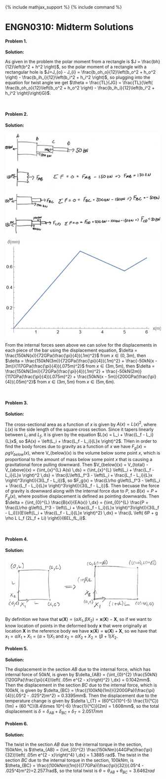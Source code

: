 {% include mathjax_support %}
{% include command %}

# ENGN0310: Midterm Solutions

#### Problem 1. 

**Solution:** 

As given in the problem the polar moment from a rectangle is $J = \frac{bh}{12}\left(b^2 + h^2 \right)$, so the polar moment of a rectangle with a rectangular hole is $J=J_{o} - J_{i} = \frac{b_oh_o}{12}\left(b_o^2 + h_o^2 \right) - \frac{b_ih_i}{12}\left(b_i^2 + h_i^2 \right)$, so plugging into the equation for twist angle we get $\theta = \frac{TL}{JG} = \frac{TL}{\left(  \frac{b_oh_o}{12}\left(b_o^2 + h_o^2 \right) - \frac{b_ih_i}{12}\left(b_i^2 + h_i^2 \right)\right)G}$.

<br>

#### Problem 2. 

**Solution:** 

![](M1.PNG)

![](M2.PNG)

From the internal forces seen above we can solve for the displacements in each piece of the bar using the displacement equation, $\delta = \frac{150kN(x)}{72GPa(\frac{\pi}{4})(.1m)^2}$ from $x\in(0,3m)$, then $\delta = \frac{150kN(3m)}{72GPa(\frac{\pi}{4})(.1m)^2} + \frac{-50kN(x - 3m)}{117GPa(\frac{\pi}{4})(.075m)^2}$ from $x\in(3m,5m)$, then $\delta = \frac{150kN(3m)}{72GPa(\frac{\pi}{4})(.1m)^2} + \frac{-50kN(2m)}{117GPa(\frac{\pi}{4})(.075m)^2} + \frac{50kN(x - 5m)}{200GPa(\frac{\pi}{4})(.05m)^2}$ from $x\in(3m,5m)$ from $x\in(5m,6m)$.


<br>

#### Problem 3. 

**Solution:** 

The cross-sectional area as a function of $x$ is given by $A(x) = L(x)^2$, where $L(x)$ is the side length of the square cross section. Since it tapers linearly between $L_i$ and $L_f$, it is given by the equation $L(x) = L_i + \frac{L_f - L_i}{L}x$, so $A(x) = \left(L_i + \frac{L_f - L_i}{L}x \right)^2$. THen in order to find the body forces due to gravity as a function of $x$ we have $F_g(x) = \rho g V_{below}(x)$, where V_{below}(x) is the volume below some point $x$, which is proportional to the amount of mass below some point $x$ that is causing a gravitational force pulling downward. Then $V_{below}(x) = V_{total} - V_{above}(x) = {\int_{x}^{L} A(s) \,ds} = {\int_{x}^{L} \left(L_i + \frac{L_f - L_i}{L}x \right)^2 \,ds} = \frac{L\left(L_f^3 -  \left(L_i + \frac{L_f - L_i}{L}x \right)^3\right)}{3(L_f - L_i)}$, so $F_g(x) =  \frac{L\rho g\left(L_f^3 -  \left(L_i + \frac{L_f - L_i}{L}x \right)^3\right)}{3(L_f - L_i)}$. Then becuase the force of gravity is downward along with the internal force due to $P$, so $B(x) = P + F_g(x)$, where positive displacement is defined as pointing downwards. Then $\delta = {\int_{0}^{L} \frac{B(x)}{EA(x)} \,dx} = {\int_{0}^{L} \frac{P + \frac{L\rho g\left(L_f^3 -  \left(L_i + \frac{L_f - L_i}{L}x \right)^3\right)}{3(L_f - L_i)}}{E\left(L_i + \frac{L_f - L_i}{L}x \right)^2} \,dx} = \frac{L \left( 6P + g \rho L L_f (2L_f + Li) \right)}{6EL_fL_i}$.

<br>

#### Problem 4. 

**Solution:**

![](M3.PNG)

By definition we have that $\textbf{u}\left(\textbf{X}\right) = \left(\alpha X_1, \beta X_2 \right) = \textbf{x}(\textbf{X}) - \textbf{X}$, so if we want to know location of points in the deformed body $\textbf{x}$ that were originally at location $\textbf{X}$ in the reference body we have $\textbf{x}(\textbf{X}) = \textbf{u}\left(\textbf{X}\right) + \textbf{X}$, so we have that $x_1 = \alpha X_1 + X_1 = (\alpha + 1)X_1$ and $x_2 = \alpha X_2 + X_2 = (\beta + 1)X_2$. 

#### Problem 5. 

**Solution:**

The displacement in the section $AB$ due to the internal force, which has internal force of $50kN$, is given by $\delta_{AB} = {\int_{0}^{2}  \frac{50kN}{120GPa(\frac{\pi}{4})\left( .05m e^{2 - x}\right)^2} \,dx} = 0.1042mm$. Then the displacement in the section $BC$ due to the internal force, which is $100kN$, is given by $\delta_{BC} = \frac{(100kN)(1m)}{(200GPa)(\frac{\pi}{4})(.05^2 - .025^2)m^2} = 0.3395mm$. Then the displacement due to the temperature change is given by $\delta \_{T} = (60°C)(10^{-5} \frac{1}{°C})(1m) + (60 °C)(8.4\times 10^{-6} \frac{1}{°C})(2m) = 1.608mm$, so the total displacement is $\delta = \delta_{AB} + \delta_{BC} + \delta _T = 2.0517mm$

#### Problem 6. 

**Solution:**

The twist in the section $AB$ due to the internal torque in the section, $150kNm$, is $\theta_{AB} = {\int_{0}^{2}  \frac{150kNm}{44GPa(\frac{\pi}{32})\left( .05m e^{2 - x}\right)^4} \,dx} = 1.3885  rad$. The twist in the section $BC$ due to the internal torque in the section, $100kNm$, is $\theta_{BC} = \frac{(100kNm)(1m)}{(77GPa)(\frac{\pi}{32})(.05^4 - .025^4)m^2}=2.2577rad$, so the total twist is $\theta = \theta_{AB} + \theta_{BC} = 3.6462 rad$
